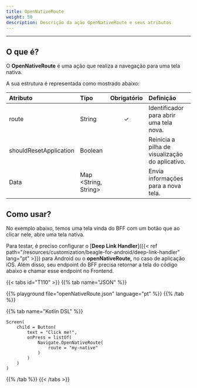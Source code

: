 ```yaml
---
title: OpenNativeRoute
weight: 50
description: Descrição da ação OpenNativeRoute e seus atributos
---
```


---

## O que é?

O **OpenNativeRoute** é uma ação que realiza a navegação para uma tela nativa.

A sua estrutura é representada como mostrado abaixo:

| **Atributo**           | **Tipo**                   | Obrigatório | **Definição**                                   |
| :--------------------- | :------------------------- | :---------: | :---------------------------------------------- |
| route                  | String                     |      ✓      | Identificador para abrir uma tela nova.         |
| shouldResetApplication | Boolean                    |             | Reinicia a pilha de visualização do aplicativo. |
| Data                   | Map &lt;String, String&gt; |             | Envia informações para a nova tela.             |

## Como usar?

No exemplo abaixo, temos uma tela vinda do BFF com um botão que ao clicar nele, abre uma tela nativa.

Para testar, é preciso configurar o [**Deep Link Handler**]({{< ref path="/resources/customization/beagle-for-android/deep-link-handler" lang="pt" >}}) para Android ou o **openNativeRoute,** no caso de aplicação iOS. Além disso, seu endpoint do BFF precisa retornar a tela do código abaixo e chamar esse endpoint no Frontend.

{{< tabs id="T110" >}}
{{% tab name="JSON" %}}

<!-- json-playground:openNativeRoute.json
{
  "_beagleComponent_" : "beagle:screenComponent",
  "child" : {
    "_beagleComponent_" : "beagle:button",
    "text" : "Click me!",
    "onPress" : [ {
      "_beagleAction_" : "beagle:openNativeRoute",
      "route" : "my-native",
      "shouldResetApplication" : false
    } ]
  }
}
-->

{{% playground file="openNativeRoute.json" language="pt" %}}
{{% /tab %}}

{{% tab name="Kotlin DSL" %}}

```
Screen(
    child = Button(
        text = "Click me!",
        onPress = listOf(
            Navigate.OpenNativeRoute(
                route = "my-native"
            )
        )
    )
)
```

{{% /tab %}}
{{< /tabs >}}
